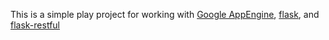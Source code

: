 This is a simple play project for working with [Google AppEngine](https://cloud.google.com/appengine/), 
[flask](http://flask.readthedocs.org/), and [flask-restful](https://flask-restful.readthedocs.org/)